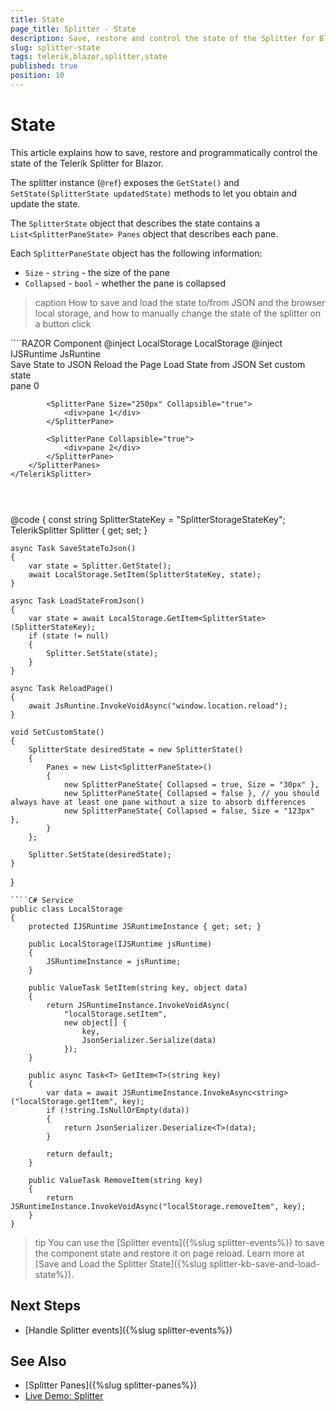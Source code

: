```yaml
---
title: State
page_title: Splitter - State
description: Save, restore and control the state of the Splitter for Blazor.
slug: splitter-state
tags: telerik,blazor,splitter,state
published: true
position: 10
---
```


# State

This article explains how to save, restore and programmatically control the state of the Telerik Splitter for Blazor.

The splitter instance (`@ref`) exposes the `GetState()` and `SetState(SplitterState updatedState)` methods to let you obtain and update the state.

The `SplitterState` object that describes the state contains a `List<SplitterPaneState> Panes` object that describes each pane.

Each `SplitterPaneState` object has the following information:

* `Size` - `string` - the size of the pane
* `Collapsed` - `bool` - whether the pane is collapsed

>caption How to save and load the state to/from JSON and the browser local storage, and how to manually change the state of the splitter on a button click

<div class="skip-repl"></div>
````RAZOR Component
@inject LocalStorage LocalStorage
@inject IJSRuntime JsRuntine

<div>
    <TelerikButton OnClick="@SaveStateToJson">Save State to JSON</TelerikButton>
    <TelerikButton OnClick="@ReloadPage">Reload the Page</TelerikButton>
    <TelerikButton OnClick="@LoadStateFromJson">Load State from JSON</TelerikButton>
    <TelerikButton OnClick="@SetCustomState">Set custom state</TelerikButton>
</div>

<div style="width: 500px; height: 200px;">
    <TelerikSplitter @ref="@Splitter"
                     Width="100%"
                     Height="100%">
        <SplitterPanes>
            <SplitterPane Size="200px" Collapsible="true">
                <div>pane 0</div>
            </SplitterPane>

            <SplitterPane Size="250px" Collapsible="true">
                <div>pane 1</div>
            </SplitterPane>

            <SplitterPane Collapsible="true">
                <div>pane 2</div>
            </SplitterPane>
        </SplitterPanes>
    </TelerikSplitter>
</div>

@code {
    const string SplitterStateKey = "SplitterStorageStateKey";
    TelerikSplitter Splitter { get; set; }

    async Task SaveStateToJson()
    {
        var state = Splitter.GetState();
        await LocalStorage.SetItem(SplitterStateKey, state);
    }

    async Task LoadStateFromJson()
    {
        var state = await LocalStorage.GetItem<SplitterState>(SplitterStateKey);
        if (state != null)
        {
            Splitter.SetState(state);
        }
    }

    async Task ReloadPage()
    {
        await JsRuntine.InvokeVoidAsync("window.location.reload");
    }

    void SetCustomState()
    {
        SplitterState desiredState = new SplitterState()
        {
            Panes = new List<SplitterPaneState>()
            {
                new SplitterPaneState{ Collapsed = true, Size = "30px" },
                new SplitterPaneState{ Collapsed = false }, // you should always have at least one pane without a size to absorb differences
                new SplitterPaneState{ Collapsed = false, Size = "123px" },
            }
        };

        Splitter.SetState(desiredState);
    }
}

````
````C# Service
public class LocalStorage
{
    protected IJSRuntime JSRuntimeInstance { get; set; }

    public LocalStorage(IJSRuntime jsRuntime)
    {
        JSRuntimeInstance = jsRuntime;
    }

    public ValueTask SetItem(string key, object data)
    {
        return JSRuntimeInstance.InvokeVoidAsync(
            "localStorage.setItem",
            new object[] {
                key,
                JsonSerializer.Serialize(data)
            });
    }

    public async Task<T> GetItem<T>(string key)
    {
        var data = await JSRuntimeInstance.InvokeAsync<string>("localStorage.getItem", key);
        if (!string.IsNullOrEmpty(data))
        {
            return JsonSerializer.Deserialize<T>(data);
        }

        return default;
    }

    public ValueTask RemoveItem(string key)
    {
        return JSRuntimeInstance.InvokeVoidAsync("localStorage.removeItem", key);
    }
}
````

>tip You can use the [Splitter events]({%slug splitter-events%}) to save the component state and restore it on page reload. Learn more at [Save and Load the Splitter State]({%slug splitter-kb-save-and-load-state%}).

## Next Steps

* [Handle Splitter events]({%slug splitter-events%})

## See Also

* [Splitter Panes]({%slug splitter-panes%})
* [Live Demo: Splitter](https://demos.telerik.com/blazor-ui/splitter/overview)
